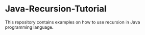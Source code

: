# Java-Recursion-Tutorial
This repository contains examples on how to use recursion in Java programming language.
